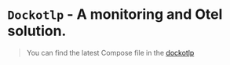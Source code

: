 # `Dockotlp` - A monitoring and Otel solution.

> You can find the latest Compose file in the [dockotlp](https://github.com/peng-huang-ch/dockotlp)

